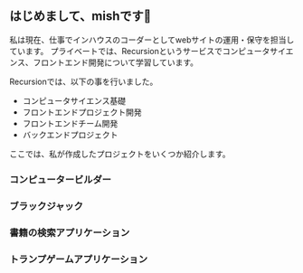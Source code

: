## はじめまして、mishです👋 

私は現在、仕事でインハウスのコーダーとしてwebサイトの運用・保守を担当しています。
プライベートでは、Recursionというサービスでコンピュータサイエンス、フロントエンド開発について学習しています。

Recursionでは、以下の事を行いました。

- コンピュータサイエンス基礎
- フロントエンドプロジェクト開発
- フロントエンドチーム開発
- バックエンドプロジェクト

ここでは、私が作成したプロジェクトをいくつか紹介します。

### コンピュータービルダー
### ブラックジャック
### 書籍の検索アプリケーション
### トランプゲームアプリケーション





